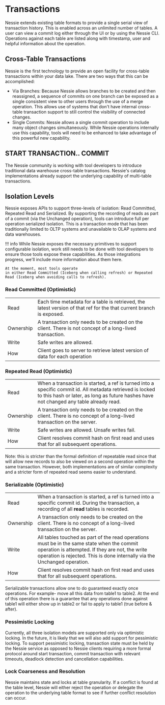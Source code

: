 # Transactions

Nessie extends existing table formats to provide a single serial view of transaction 
history. This is enabled across an unlimited number of tables. A user can view a commit log either 
through the UI or by using the Nessie CLI. Operations against each table are listed along 
with timestamp, user and helpful information about the operation. 

## Cross-Table Transactions

Nessie is the first technology to provide an open facility for cross-table transactions 
within your data lake. There are two ways that this can be accomplished:

* Via Branches: Because Nessie allows branches to be created and then reassigned, a 
  sequence of commits on one branch can be exposed as a single consistent view to other 
  users through the use of a merge operation. This allows use of systems that don't have internal 
  cross-table transaction support to still control the visibility of connected changes. 
* Single Commits: Nessie allows a single commit operation to include many object changes 
  simultaneously. While Nessie operations internally use this capability, tools will need to be enhanced to take advantage of this powerful 
  new capability.

## START TRANSACTION.. COMMIT

The Nessie community is working with tool developers to introduce traditional data 
warehouse cross-table transactions. Nessie's catalog implementations already support 
the underlying capability of multi-table transactions.

## Isolation Levels

Nessie exposes APIs to support three-levels of isolation: Read Committed, 
Repeated Read and Serialized. By supporting the recording of reads as part of a commit (via the Unchanged 
operation), tools can introduce full per operation serialized isolation. This is a 
transaction mode that has been traditionally limited to OLTP systems and unavailable 
to OLAP systems and data warehouses. 

!!! info
    While Nessie exposes the necessary primitives to support configurable isolation, work still needs to be 
    done with tool developers to ensure those tools expose these capabilities. As those 
    integrations progress, we'll include more information about them here. 

    At the moment, most tools operate 
    in either Read Committed (Iceberg when calling refresh) or Repeated Read (Iceberg when avoiding calls to refresh).

### Read Committed (Optimistic)

|||
|---|---|
|Read|Each time metadata for a table is retrieved, the latest version of that ref for the that current branch is exposed.|
|Ownership|A transaction only needs to be created on the client. There is not concept of a long-lived transaction.|
|Write|Safe writes are allowed.|
|How|Client goes to server to retrieve latest version of data for each operation|


### Repeated Read (Optimistic)

|||
| --- | --- |
| Read      | When a transaction is started, a ref is turned into a specific commit id. All metadata retrieved is locked to this hash or later, as long as future hashes have not changed any table already read. |
| Ownership | A transaction only needs to be created on the client. There is no concept of a long-lived transaction on the server. |
| Write     | Safe writes are allowed. Unsafe writes fail.                 |
| How       | Client resolves commit hash on first read and uses that for all subsequent operations. |

Note: this is stricter than the formal definition of repeatable read since that will allow new records to also be viewed on a second operation within the same transaction. However, both implementations are of similar complexity and a stricter form of repeated read seems easier to understand.

### Serializable (Optimistic)

|||
|---|---|
|Read|When a transaction is started, a ref is turned into a specific commit id. During the transaction, a recording of all **read** tables is recorded.|
|Ownership|A transaction only needs to be created on the client. There is no concept of a long-lived transaction on the server.|
|Write|All tables touched as part of the read operations must be in the same state when the commit operation is attempted. If they are not, the write operation is rejected. This is done internally via the Unchanged operation.|
|How|Client resolves commit hash on first read and uses that for all subsequent operations.|

Serializable transactions allow one to do guaranteed exactly once operations. For example- 
move all this data from table1 to table2. At the end of this operation there is a guarantee 
that any operations done against table1 will either show up in table2 or fail to apply 
to table1 (true before & after).

### Pessimistic Locking

Currently, all three isolation models are supported only via optimistic 
locking. In the future, it is likely that we will also add support for pessimistic 
locking. To support pessimistic locking, transaction state must be held by the Nessie 
service as opposed to Nessie clients requiring a more formal protocol around start 
transaction, commit transaction with relevant timeouts, deadlock detection and 
cancellation capabilities.

### Lock Coarseness and Resolution

Nessie maintains state and locks at table granularity. If a conflict is found at the 
table level, Nessie will either reject the operation or delegate the operation to the 
underlying table format to see if further conflict resolution can occur.
